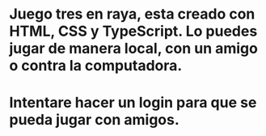 # Juego tres en raya, esta creado con HTML, CSS y TypeScript. Lo puedes jugar de manera local, con un amigo o contra la computadora.
# Intentare hacer un login para que se pueda jugar con amigos.
